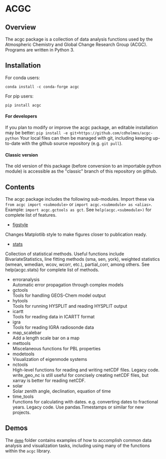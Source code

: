 # ACGC

## Overview
The acgc package is a collection of data analysis functions used by the Atmospheric Chemistry and Global Change Research Group (ACGC). Programs are written in Python 3.

## Installation

For conda users:

 `conda install -c conda-forge acgc`

For pip users:

 `pip install acgc`

#### For developers
If you plan to modify or improve the acgc package, an editable installation may be better:
`pip install -e git+https://github.com/cdholmes/acgc-python`
Your local files can then be managed with git, including keeping up-to-date with the github source repository (e.g. `git pull`).

#### Classic version
The old version of this package (before conversion to an importable python module) is accessible as the "classic" branch of this repository on github.

## Contents

The acgc package includes the following sub-modules. Import these via `from acgc import <submodule>` or `import acgc.<submodule> as <alias>`. Example: `import acgc.gctools as gct`. 
See `help(acgc.<submodule>)` for complete list of features.

- [figstyle](./demo/demo_figstyle.ipynb)

Changes Matplotlib style to make figures closer to publication ready. 
- [stats](./demo/demo_stats.ipynb)  

Collection of statistical methods. Useful functions include BivariateStatistics, line fitting methods (sma, sen, york), weighted statistics (wmean, wmedian, wcov, wcorr, etc.), partial_corr, among others. See help(acgc.stats) for complete list of methods.
- erroranalysis   
Automatic error propagation through complex models
- gctools       
Tools for handling GEOS-Chem model output
- hytools	        
Tools for running HYSPLIT and reading HYSPLIT output
- icartt	        
Tools for reading data in ICARTT format
- igra		        
Tools for reading IGRA radiosonde data
- map_scalebar	        
Add a length scale bar on a map
- mettools        
Miscelaneous functions for PBL properties
- modetools	    
Visualization of eigenmode systems
- nctools          
High-level functions for reading and writing netCDF files. Legacy code. write_geo_nc is still useful for concisely creating netCDF files, but xarray is better for reading netCDF.
- solar        
Solar zenith angle, declination, equation of time
- time_tools       
Functions for calculating with dates. e.g. converting dates to fractional years. Legacy code. Use pandas.Timestamps or similar for new projects.

## Demos
The [`demo`](./demo/) folder contains examples of how to accomplish common data analysis and visualization tasks, including using many of the functions within the `acgc` library.

